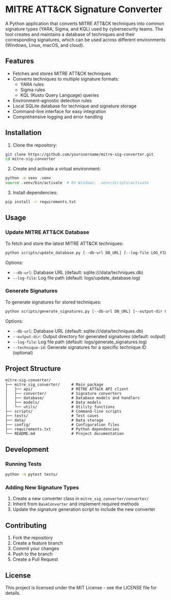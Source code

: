 # MITRE ATT&CK Signature Converter

A Python application that converts MITRE ATT&CK techniques into common signature types (YARA, Sigma, and KQL) used by cybersecurity teams. The tool creates and maintains a database of techniques and their corresponding signatures, which can be used across different environments (Windows, Linux, macOS, and cloud).

## Features

- Fetches and stores MITRE ATT&CK techniques
- Converts techniques to multiple signature formats:
  - YARA rules
  - Sigma rules
  - KQL (Kusto Query Language) queries
- Environment-agnostic detection rules
- Local SQLite database for technique and signature storage
- Command-line interface for easy integration
- Comprehensive logging and error handling

## Installation

1. Clone the repository:

```bash
git clone https://github.com/yourusername/mitre-sig-converter.git
cd mitre-sig-converter
```

2. Create and activate a virtual environment:

```bash
python -m venv .venv
source .venv/bin/activate  # On Windows: .venv\Scripts\activate
```

3. Install dependencies:

```bash
pip install -r requirements.txt
```

## Usage

### Update MITRE ATT&CK Database

To fetch and store the latest MITRE ATT&CK techniques:

```bash
python scripts/update_database.py [--db-url DB_URL] [--log-file LOG_FILE]
```

Options:

- `--db-url`: Database URL (default: sqlite:///data/techniques.db)
- `--log-file`: Log file path (default: logs/update_database.log)

### Generate Signatures

To generate signatures for stored techniques:

```bash
python scripts/generate_signatures.py [--db-url DB_URL] [--output-dir OUTPUT_DIR] [--log-file LOG_FILE] [--technique-id TECHNIQUE_ID]
```

Options:

- `--db-url`: Database URL (default: sqlite:///data/techniques.db)
- `--output-dir`: Output directory for generated signatures (default: output)
- `--log-file`: Log file path (default: logs/generate_signatures.log)
- `--technique-id`: Generate signatures for a specific technique ID (optional)

## Project Structure

```
mitre-sig-converter/
├── mitre_sig_converter/     # Main package
│   ├── api/                 # MITRE ATT&CK API client
│   ├── converter/           # Signature converters
│   ├── database/            # Database models and handlers
│   ├── models/              # Data models
│   └── utils/               # Utility functions
├── scripts/                 # Command-line scripts
├── tests/                   # Test cases
├── data/                    # Data storage
├── config/                  # Configuration files
├── requirements.txt         # Python dependencies
└── README.md                # Project documentation
```

## Development

### Running Tests

```bash
python -m pytest tests/
```

### Adding New Signature Types

1. Create a new converter class in `mitre_sig_converter/converter/`
2. Inherit from `BaseConverter` and implement required methods
3. Update the signature generation script to include the new converter

## Contributing

1. Fork the repository
2. Create a feature branch
3. Commit your changes
4. Push to the branch
5. Create a Pull Request

## License

This project is licensed under the MIT License - see the LICENSE file for details.
